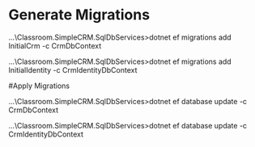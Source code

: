 ﻿# Generate Migrations

...\Classroom.SimpleCRM.SqlDbServices>dotnet ef migrations add InitialCrm -c CrmDbContext

...\Classroom.SimpleCRM.SqlDbServices>dotnet ef migrations add InitialIdentity -c CrmIdentityDbContext


#Apply Migrations

...\Classroom.SimpleCRM.SqlDbServices>dotnet ef database update -c CrmDbContext

...\Classroom.SimpleCRM.SqlDbServices>dotnet ef database update -c CrmIdentityDbContext
